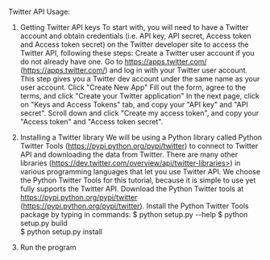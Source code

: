 Twitter API Usage:

1. Getting Twitter API keys
To start with, you will need to have a Twitter account and obtain credentials (i.e. API key, API secret, Access
token and Access token secret) on the Twitter developer site to access the Twitter API, following these steps:
Create a Twitter user account if you do not already have one.
Go to https://apps.twitter.com/ (https://apps.twitter.com/) and log in with your Twitter user account. This
step gives you a Twitter dev account under the same name as your user account.
Click "Create New App"
Fill out the form, agree to the terms, and click "Create your Twitter application"
In the next page, click on "Keys and Access Tokens" tab, and copy your "API key" and "API secret".
Scroll down and click "Create my access token", and copy your "Access token" and "Access token
secret".

2. Installing a Twitter library
We will be using a Python library called Python Twitter Tools (https://pypi.python.org/pypi/twitter) to connect to
Twitter API and downloading the data from Twitter. There are many other libraries
(https://dev.twitter.com/overview/api/twitter-libraries>) in various programming languages that let you use
Twitter API. We choose the Python Twitter Tools for this tutorial, because it is simple to use yet fully supports
the Twitter API.
Download the Python Twitter tools at https://pypi.python.org/pypi/twitter (https://pypi.python.org/pypi/twitter).
Install the Python Twitter Tools package by typing in commands:
$ python setup.py --help
$ python setup.py build     
$ python setup.py install

3. Run the program